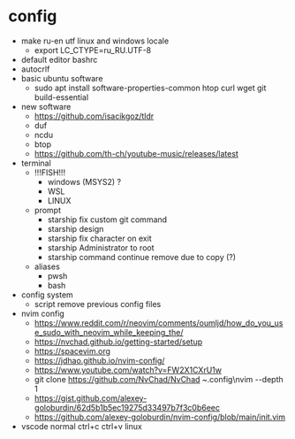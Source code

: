 # config
- make ru-en utf linux and windows locale
  - export LC_CTYPE=ru_RU.UTF-8
- default editor bashrc
- autocrlf
- basic ubuntu software
  - sudo apt install software-properties-common htop curl wget git build-essential
- new software
  - https://github.com/isacikgoz/tldr
  - duf
  - ncdu
  - btop
  - https://github.com/th-ch/youtube-music/releases/latest
- terminal
  - !!!FISH!!!
    - windows (MSYS2) ?
    - WSL
    - LINUX
  - prompt
    - starship fix custom git command
    - starship design
    - starship fix character on exit
    - starship Administrator to root
    -  starship command continue remove due to copy (?)
  - aliases
    - pwsh
    - bash
- config system
  - script remove previous config files
- nvim config
  - https://www.reddit.com/r/neovim/comments/oumljd/how_do_you_use_sudo_with_neovim_while_keeping_the/
  - https://nvchad.github.io/getting-started/setup
  - https://spacevim.org
  - https://jdhao.github.io/nvim-config/
  - https://www.youtube.com/watch?v=FW2X1CXrU1w
  - git clone https://github.com/NvChad/NvChad ~\.config\nvim --depth 1
  - https://gist.github.com/alexey-goloburdin/62d5b1b5ec19275d33497b7f3c0b6eec
  - https://github.com/alexey-goloburdin/nvim-config/blob/main/init.vim
- vscode normal ctrl+c ctrl+v linux
